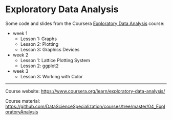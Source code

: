 # Exploratory Data Analysis

Some code and slides from the Coursera [Exploratory Data Analysis](https://www.coursera.org/learn/exploratory-data-analysis/) course:

- week 1 
  - Lesson 1: Graphs
  - Lesson 2: Plotting
  - Lesson 3: Graphics Devices
- week 2
  - Lesson 1: Lattice Plotting System
  - Lesson 2: ggplot2
- week 3
  - Lesson 3: Working with Color

---

Course website: https://www.coursera.org/learn/exploratory-data-analysis/

Course material: https://github.com/DataScienceSpecialization/courses/tree/master/04_ExploratoryAnalysis
